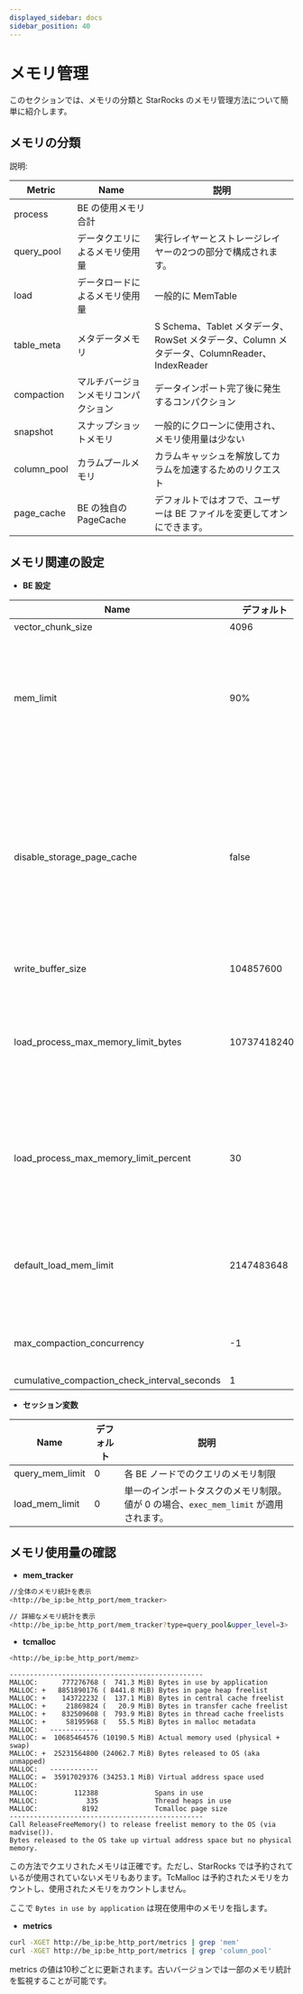 ```yaml
---
displayed_sidebar: docs
sidebar_position: 40
---
```


# メモリ管理

このセクションでは、メモリの分類と StarRocks のメモリ管理方法について簡単に紹介します。

## メモリの分類

説明:

|   Metric  | Name | 説明 |
| --- | --- | --- |
|  process   |  BE の使用メモリ合計  | |
|  query\_pool   |   データクエリによるメモリ使用量  | 実行レイヤーとストレージレイヤーの2つの部分で構成されます。|
|  load   |  データロードによるメモリ使用量    | 一般的に MemTable |
|  table_meta   |   メタデータメモリ | S Schema、Tablet メタデータ、RowSet メタデータ、Column メタデータ、ColumnReader、IndexReader |
|  compaction   |   マルチバージョンメモリコンパクション  | データインポート完了後に発生するコンパクション |
|  snapshot  |   スナップショットメモリ  | 一般的にクローンに使用され、メモリ使用量は少ない |
|  column_pool   |    カラムプールメモリ   | カラムキャッシュを解放してカラムを加速するためのリクエスト |
|  page_cache   |   BE の独自の PageCache   | デフォルトではオフで、ユーザーは BE ファイルを変更してオンにできます。 |

## メモリ関連の設定

* **BE 設定**

| Name | デフォルト| 説明|
| --- | --- | --- |
| vector_chunk_size | 4096 | チャンク行数 |
| mem_limit | 90% | BE プロセスメモリの上限。パーセンテージ（"80%"）または物理的な制限（"100G"）として設定できます。デフォルトのハードリミットはサーバーのメモリサイズの90%、ソフトリミットは80%です。同じサーバーで他のメモリ集約型サービスと一緒に StarRocks をデプロイする場合、このパラメータを設定する必要があります。 |
| disable_storage_page_cache | false | PageCache を無効にするかどうかを制御するブール値。PageCache が有効な場合、StarRocks は最近スキャンされたデータをキャッシュします。PageCache は、類似のクエリが頻繁に繰り返される場合にクエリパフォーマンスを大幅に向上させることができます。`true` は PageCache を無効にすることを示します。`storage_page_cache_limit` と一緒に使用すると、十分なメモリリソースと多くのデータスキャンがあるシナリオでクエリパフォーマンスを加速できます。この項目のデフォルト値は StarRocks v2.4 以降、`true` から `false` に変更されました。 |
| write_buffer_size | 104857600 |  単一の MemTable の容量制限を超えるとディスクスワイプが行われます。 |
| load_process_max_memory_limit_bytes | 107374182400 | BE ノード上のすべてのロードプロセスが占有できるメモリリソースの上限。その値は `mem_limit * load_process_max_memory_limit_percent / 100` と `load_process_max_memory_limit_bytes` のうち小さい方です。このしきい値を超えると、フラッシュとバックプレッシャーがトリガーされます。 |
| load_process_max_memory_limit_percent | 30 | BE ノード上のすべてのロードプロセスが占有できるメモリリソースの最大パーセンテージ。その値は `mem_limit * load_process_max_memory_limit_percent / 100` と `load_process_max_memory_limit_bytes` のうち小さい方です。このしきい値を超えると、フラッシュとバックプレッシャーがトリガーされます。 |
| default_load_mem_limit | 2147483648 | 単一のインポートインスタンスの受信側でメモリ制限に達した場合、ディスクスワイプがトリガーされます。これは、セッション変数 `load_mem_limit` と共に変更する必要があります。このパラメータは、イベントベースのコンパクションフレームワークが有効な場合に変更可能です。|
| max_compaction_concurrency | -1 | コンパクション（Base Compaction と Cumulative Compaction の両方）の最大同時実行数。値が -1 の場合、同時実行数に制限はありません。 |
| cumulative_compaction_check_interval_seconds | 1 | コンパクションチェックの間隔|

* **セッション変数**

| Name| デフォルト| 説明|
| --- | --- | --- |
| query_mem_limit| 0| 各 BE ノードでのクエリのメモリ制限 |
| load_mem_limit | 0| 単一のインポートタスクのメモリ制限。値が 0 の場合、`exec_mem_limit` が適用されます。|

## メモリ使用量の確認

* **mem\_tracker**

~~~ bash
//全体のメモリ統計を表示
<http://be_ip:be_http_port/mem_tracker>

// 詳細なメモリ統計を表示
<http://be_ip:be_http_port/mem_tracker?type=query_pool&upper_level=3>
~~~

* **tcmalloc**

~~~ bash
<http://be_ip:be_http_port/memz>
~~~

~~~plain text
------------------------------------------------
MALLOC:      777276768 (  741.3 MiB) Bytes in use by application
MALLOC: +   8851890176 ( 8441.8 MiB) Bytes in page heap freelist
MALLOC: +    143722232 (  137.1 MiB) Bytes in central cache freelist
MALLOC: +     21869824 (   20.9 MiB) Bytes in transfer cache freelist
MALLOC: +    832509608 (  793.9 MiB) Bytes in thread cache freelists
MALLOC: +     58195968 (   55.5 MiB) Bytes in malloc metadata
MALLOC:   ------------
MALLOC: =  10685464576 (10190.5 MiB) Actual memory used (physical + swap)
MALLOC: +  25231564800 (24062.7 MiB) Bytes released to OS (aka unmapped)
MALLOC:   ------------
MALLOC: =  35917029376 (34253.1 MiB) Virtual address space used
MALLOC:
MALLOC:         112388              Spans in use
MALLOC:            335              Thread heaps in use
MALLOC:           8192              Tcmalloc page size
------------------------------------------------
Call ReleaseFreeMemory() to release freelist memory to the OS (via madvise()).
Bytes released to the OS take up virtual address space but no physical memory.
~~~

この方法でクエリされたメモリは正確です。ただし、StarRocks では予約されているが使用されていないメモリもあります。TcMalloc は予約されたメモリをカウントし、使用されたメモリをカウントしません。

ここで `Bytes in use by application` は現在使用中のメモリを指します。

* **metrics**

~~~bash
curl -XGET http://be_ip:be_http_port/metrics | grep 'mem'
curl -XGET http://be_ip:be_http_port/metrics | grep 'column_pool'
~~~

metrics の値は10秒ごとに更新されます。古いバージョンでは一部のメモリ統計を監視することが可能です。